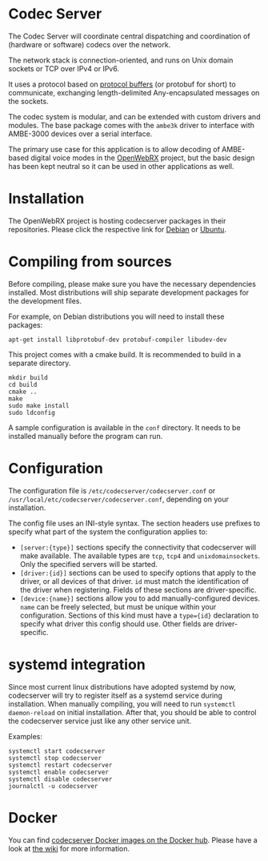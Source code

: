 # Codec Server

The Codec Server will coordinate central dispatching and coordination of (hardware or software) codecs over the network.

The network stack is connection-oriented, and runs on Unix domain sockets or TCP over IPv4 or IPv6.

It uses a protocol based on [protocol buffers](https://developers.google.com/protocol-buffers) (or protobuf for short) to communicate, exchanging length-delimited Any-encapsulated messages on the sockets.

The codec system is modular, and can be extended with custom drivers and modules. The base package comes with the `ambe3k` driver to interface with AMBE-3000 devices over a serial interface.

The primary use case for this application is to allow decoding of AMBE-based digital voice modes in the [OpenWebRX](https://www.openwebrx.de) project, but the basic design has been kept neutral so it can be used in other applications as well.

# Installation

The OpenWebRX project is hosting codecserver packages in their repositories. Please click the respective link for [Debian](https://www.openwebrx.de/download/debian.php) or [Ubuntu](https://www.openwebrx.de/download/ubuntu.php). 

# Compiling from sources

Before compiling, please make sure you have the necessary dependencies installed. Most distributions will ship separate development packages for the development files.

For example, on Debian distributions you will need to install these packages:

```
apt-get install libprotobuf-dev protobuf-compiler libudev-dev
```

This project comes with a cmake build. It is recommended to build in a separate directory.

```
mkdir build
cd build
cmake ..
make
sudo make install
sudo ldconfig
```

A sample configuration is available in the `conf` directory. It needs to be installed manually before the program can run.

# Configuration

The configuration file is `/etc/codecserver/codecserver.conf` or `/usr/local/etc/codecserver/codecserver.conf`, depending on your installation.

The config file uses an INI-style syntax. The section headers use prefixes to specify what part of the system the configuration applies to:

* `[server:{type}]` sections specify the connectivity that codecserver will make available. The available types are `tcp`, `tcp4` and `unixdomainsockets`. Only the specified servers will be started.
* `[driver:{id}]` sections can be used to specify options that apply to the driver, or all devices of that driver. `id` must match the identification of the driver when registering. Fields of these sections are driver-specific.
* `[device:{name}]` sections allow you to add manually-configured devices. `name` can be freely selected, but must be unique within your configuration. Sections of this kind must have a `type={id}` declaration to specify what driver this config should use. Other fields are driver-specific.

# systemd integration

Since most current linux distributions have adopted systemd by now, codecserver will try to register itself as a systemd service during installation. When manually compiling, you will need to run `systemctl daemon-reload` on initial installation. After that, you should be able to control the codecserver service just like any other service unit.

Examples:

```
systemctl start codecserver
systemctl stop codecserver
systemctl restart codecserver
systemctl enable codecserver
systemctl disable codecserver
journalctl -u codecserver
```

# Docker

You can find [codecserver Docker images on the Docker hub](https://hub.docker.com/r/jketterl/codecserver). Please have a look at [the wiki](https://github.com/jketterl/codecserver/wiki/Docker) for more information.